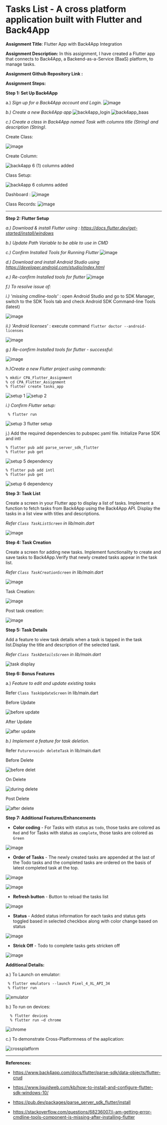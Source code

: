 # Tasks List - A cross platform application built with Flutter and Back4App 

**Assignment Title**: Flutter App with Back4App Integration

**Assignment Description:** In this assignment, I have created a Flutter app that connects to Back4App, a Backend-as-a-Service (BaaS) platform, to manage tasks. 

**Assignment Github Repository Link :**

**Assignment Steps:**

  **Step 1: Set Up Back4App**
  
  a.) _Sign up for a Back4App account and Login._
      ![image](https://github.com/aakritib04/CPA_Assignment_2022mt93708/assets/146528030/f0ee092f-0a35-4ddc-8028-93011cc49c0a)

  _b.) Create a new Back4App app_
    ![back4app_login](https://github.com/aakritib04/CPA_Assignment_2022mt93708/assets/146528030/42467567-b8e1-40a2-a839-f0a91a602d9d)
    ![back4app_baas](https://github.com/aakritib04/CPA_Assignment_2022mt93708/assets/146528030/a5decb00-8ed1-4e16-bbd6-56865849d760)


  _c.) Create a class in Back4App named Task with columns title (String) and description (String)._
  
   Create Class:
   
  ![image](https://github.com/aakritib04/CPA_Assignment_2022mt93708/assets/146528030/319507d7-d9ed-483e-8981-28350b05c700)

  Create Column:
    
  ![back4app 6 (1) columns added](https://github.com/aakritib04/CPA_Assignment_2022mt93708/assets/146528030/9ffb0135-63ba-4d49-bf2c-613cb9178f21)

  Class Setup:
  
  ![back4app 6 columns added](https://github.com/aakritib04/CPA_Assignment_2022mt93708/assets/146528030/c0844ce2-3173-42d6-89d3-245ecaffabd8)

  Dashboard :
  ![image](https://github.com/aakritib04/CPA_Assignment_2022mt93708/assets/146528030/9106b67d-304f-4c7f-9227-eb3f8d18256d)

  Class Records:
  ![image](https://github.com/aakritib04/CPA_Assignment_2022mt93708/assets/146528030/2e0a2be9-0604-41c8-9975-f36fc096dd75)



---------------------------------------------------------------------------------------------------------------------------------------------------------------------

    

 **Step 2: Flutter Setup**
 
 _a.) Download & install Flutter using : https://docs.flutter.dev/get-started/install/windows_
 
 _b.) Update Path Variable to be able to use in CMD_
 
 _c.) Confirm Installed Tools for Running Flutter_
    ![image](https://github.com/aakritib04/CPA_Assignment_2022mt93708/assets/146528030/d2794f93-068a-4a6a-9305-8a305fdac0d4)

 _d.) Download and install Android Studio using https://developer.android.com/studio/index.html_

 _e.) Re-confirm Installed tools for flutter_
   ![image](https://github.com/aakritib04/CPA_Assignment_2022mt93708/assets/146528030/156c6c4e-3090-41fe-a0ce-93111aa14e65)

  _f.) To resolve issue of:_
  
   _i.) 'missing cmdline-tools'_ : open Android Studio and go to SDK Manager, switch to the SDK Tools tab and check Android SDK Command-line Tools (latest)
      
   ![image](https://github.com/aakritib04/CPA_Assignment_2022mt93708/assets/146528030/6e263467-494e-4770-918d-65c7eff5c62a)

  _ii.) 'Android licenses'_ : execute  command `flutter doctor --android-licenses`
  
   ![image](https://github.com/aakritib04/CPA_Assignment_2022mt93708/assets/146528030/94c93f3f-e93e-42cf-8776-89478c0be1b6)


  _g.) Re-confirm Installed tools for flutter - successful:_ 

  ![image](https://github.com/aakritib04/CPA_Assignment_2022mt93708/assets/146528030/45abd250-d4b4-4fab-bc2d-3bd334ea1846)

  _h.)Create a new Flutter project using commands:_
  
    % mkdir CPA_Flutter_Assignment
    % cd CPA_Flutter_Assignment
    % flutter create tasks_app
   
   ![setup 1](https://github.com/aakritib04/CPA_Assignment_2022mt93708/assets/146528030/82f2c08d-1b58-4a52-be45-c431fd07f9e0)
   ![setup 2](https://github.com/aakritib04/CPA_Assignment_2022mt93708/assets/146528030/786acca1-3507-4ce9-b4f8-f49186bc8e1e)

   _i.) Confirm Flutter setup:_

     % flutter run

   ![setup 3 flutter setup](https://github.com/aakritib04/CPA_Assignment_2022mt93708/assets/146528030/e1cd717b-0bee-4aea-bd4a-34ca02c5bc6b)


  j.) Add the required dependencies to pubspec.yaml file. Initialize Parse SDK and intl

    % flutter pub add parse_server_sdk_flutter
    % flutter pub get
   ![setup 5 dependency](https://github.com/aakritib04/CPA_Assignment_2022mt93708/assets/146528030/dee43565-9123-47f1-90ea-fa3ab349d6ef)

    
    % flutter pub add intl
    % flutter pub get
    
   ![setup 6 dependency](https://github.com/aakritib04/CPA_Assignment_2022mt93708/assets/146528030/6940d6e6-c5c8-4392-9c04-043e67a35393)


  
 **Step 3: Task List**

  Create a screen in your Flutter app to display a list of tasks. Implement a function to fetch tasks from Back4App using the Back4App API. Display the tasks in a list view with titles and descriptions.
  
  _Refer `Class TaskListScreen` in lib/main.dart_

  ![image](https://github.com/aakritib04/CPA_Assignment_2022mt93708/assets/146528030/756ea667-d960-43ce-a373-bb7dc45cade9)



**Step 4: Task Creation**

  Create a screen for adding new tasks. Implement functionality to create and save tasks to Back4App.Verify that newly created tasks appear in the task list.

  _Refer `Class TaskCreationScreen` in lib/main.dart_


  ![image](https://github.com/aakritib04/CPA_Assignment_2022mt93708/assets/146528030/30b96a0e-37a2-4cf6-89ea-653ea3c0ffb1)

  Task Creation:

  ![image](https://github.com/aakritib04/CPA_Assignment_2022mt93708/assets/146528030/bd09f327-82fc-4afa-ac13-cbd54053834a)

  Post task creation:

  ![image](https://github.com/aakritib04/CPA_Assignment_2022mt93708/assets/146528030/e951c7b7-8482-4309-9adc-9ee49dcb8745)




**Step 5: Task Details**

  Add a feature to view task details when a task is tapped in the task list.Display the title and description of the selected task.

  _Refer `Class TaskDetailsScreen` in lib/main.dart_

  ![task display](https://github.com/aakritib04/CPA_Assignment_2022mt93708/assets/146528030/a94e4c5c-1916-4237-bec2-fa4cd7bf7704)





 **Step 6: Bonus Features** 
 
  a.) _Feature to edit and update existing tasks_

   Refer `Class TaskUpdateScreen` in lib/main.dart

   Before Update
       
   ![before update](https://github.com/aakritib04/CPA_Assignment_2022mt93708/assets/146528030/4e253514-1921-4de6-8eb3-81419ebcb8b8)

   After Update

   ![after update](https://github.com/aakritib04/CPA_Assignment_2022mt93708/assets/146528030/4e925f81-4350-4784-8050-a5812054a295)


   _b.) Implement a feature for task deletion._

   Refer `Future<void> deleteTask` in lib/main.dart

   Before Delete

   ![before delet](https://github.com/aakritib04/CPA_Assignment_2022mt93708/assets/146528030/e3bde4a1-4bb9-4665-8c38-26c252270b69)

   On Delete

   ![during delete](https://github.com/aakritib04/CPA_Assignment_2022mt93708/assets/146528030/be9a9c27-46ee-41da-ab28-04a4cb8756a3)

   Post Delete

   ![after delete](https://github.com/aakritib04/CPA_Assignment_2022mt93708/assets/146528030/7a7a24a0-f9d2-4d73-a629-5530bae4e6d3)




  **Step 7: Additional Features/Enhancements** 

   -	**Color coding** - For Tasks with status as `todo`, those tasks are colored as `Red` and for Tasks with status as `complete`, those tasks are colored as `Green`

   ![image](https://github.com/aakritib04/CPA_Assignment_2022mt93708/assets/146528030/8be705ed-1e9d-477b-a85e-205385d781b2)

     
   -	**Order of Tasks** -  The newly created tasks are appended at the last of the Todo tasks and the completed tasks are ordered on the basis of latest completed task at the top.

   ![image](https://github.com/aakritib04/CPA_Assignment_2022mt93708/assets/146528030/34ee2bf0-c713-430f-802f-0e08bb570d98)

   ![image](https://github.com/aakritib04/CPA_Assignment_2022mt93708/assets/146528030/3d3eb0d5-1fb2-4684-bc3e-98ee0cb57755)


   -	**Refresh button** - Button to reload the tasks list

   ![image](https://github.com/aakritib04/CPA_Assignment_2022mt93708/assets/146528030/b8ed7b4e-12e5-4662-aa65-9dbb523d742b)

   -	**Status** - Added status information for each tasks and status gets toggled based in selected checkbox along with color change based on status

   ![image](https://github.com/aakritib04/CPA_Assignment_2022mt93708/assets/146528030/c2e458fd-6834-458b-918d-6403c6cfcf6b)

     
   -	**Strick Off** - Todo to complete tasks gets stricken off

  ![image](https://github.com/aakritib04/CPA_Assignment_2022mt93708/assets/146528030/048ee7c3-f6d0-471c-9a1b-c0da36dea2a1)




**Additional Details:** 

  a.) To Launch on emulator:
  
     % flutter emulators --launch Pixel_4_XL_API_34
     % flutter run

   ![emulator](https://github.com/aakritib04/CPA_Assignment_2022mt93708/assets/146528030/cc7823b5-57cb-4166-a51c-984895f87ea6)

     

   b.) To run on devices:
   
      % flutter devices
      % flutter run –d chrome

   ![chrome](https://github.com/aakritib04/CPA_Assignment_2022mt93708/assets/146528030/8f3c486c-9658-4b76-ade6-06c40bcb3071)


   c.) To demonstrate Cross-Platformness of the aaplication:

   ![crossplatform](https://github.com/aakritib04/CPA_Assignment_2022mt93708/assets/146528030/a1a2dd08-9fd9-42bc-a4ce-e84172e6c40a)



--------------------------------------------------------------------------------------------------------------------
**References:**

- https://www.back4app.com/docs/flutter/parse-sdk/data-objects/flutter-crud

- https://www.liquidweb.com/kb/how-to-install-and-configure-flutter-sdk-windows-10/

- https://pub.dev/packages/parse_server_sdk_flutter/install

- https://stackoverflow.com/questions/68236007/i-am-getting-error-cmdline-tools-component-is-missing-after-installing-flutter
